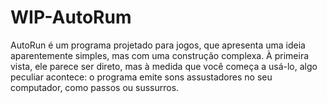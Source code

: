 # WIP-AutoRum
AutoRun é um programa projetado para jogos, que apresenta uma ideia aparentemente simples, mas com uma construção complexa. À primeira vista, ele parece ser direto, mas à medida que você começa a usá-lo, algo peculiar acontece: o programa emite sons assustadores no seu computador, como passos ou sussurros.
